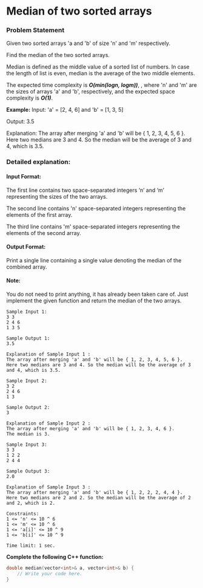 # Median of two sorted arrays

### Problem Statement
Given two sorted arrays  'a and 'b' of size 'n' and 'm' respectively.

Find the median of the two sorted arrays.

Median is defined as the middle value of a sorted list of numbers. In case the length of list is even, median is the average of the two middle elements.

The expected time complexity is ***O(min(logn, logm))***,  , where 'n' and 'm' are the sizes of arrays 'a' and 'b', respectively, and the expected space complexity is ***O(1)***.

**Example:**
Input: 'a' = [2, 4, 6] and 'b' = [1, 3, 5]

Output: 3.5

Explanation: The array after merging 'a' and 'b' will be { 1, 2, 3, 4, 5, 6 }. Here two medians are 3 and 4. So the median will be the average of 3 and 4, which is 3.5.


### Detailed explanation:

#### Input Format:
The first line contains two space-separated integers ‘n’ and ‘m’ representing the sizes of the two arrays.

The second line contains 'n' space-separated integers representing the elements of the first array.

The third line contains 'm' space-separated integers representing the elements of the second array.

#### Output Format:
Print a single line containing a single value denoting the median of the combined array.

#### Note:
You do not need to print anything, it has already been taken care of. Just implement the given function and return the median of the two arrays.

```
Sample Input 1:
3 3
2 4 6
1 3 5

Sample Output 1:
3.5

Explanation of Sample Input 1 :
The array after merging 'a' and 'b' will be { 1, 2, 3, 4, 5, 6 }. 
Here two medians are 3 and 4. So the median will be the average of 3 and 4, which is 3.5.

Sample Input 2:
3 2
2 4 6
1 3  

Sample Output 2:
3

Explanation of Sample Input 2 :
The array after merging 'a' and 'b' will be { 1, 2, 3, 4, 6 }. 
The median is 3.

Sample Input 3:
3 3
1 2 2
2 4 4

Sample Output 3:
2.0

Explanation of Sample Input 3 :
The array after merging 'a' and 'b' will be { 1, 2, 2, 2, 4, 4 }. 
Here two medians are 2 and 2. So the median will be the average of 2 and 2, which is 2.

Constraints:
1 <= 'n' <= 10 ^ 6
1 <= 'm' <= 10 ^ 6
1 <= 'a[i]' <= 10 ^ 9
1 <= 'b[i]' <= 10 ^ 9

Time limit: 1 sec.
```

**Complete the following C++ function:**
```c++
double median(vector<int>& a, vector<int>& b) {
	// Write your code here.
}
```

